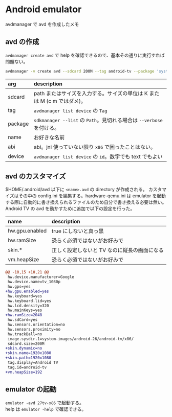 Android emulator
================

avdmanager で avd を作成したメモ

avd の作成
----------

`avdmanager create avd` で help を確認できるので、基本その通りに実行すれば問題ない。

```sh
avdmanager -v create avd --sdcard 200M --tag android-tv --package 'system-images;android-26;android-tv;x86' --name 26tv-x86 --abi x86 --device tv_1080p
```

|   arg   |                               description                                |
|:------- |:------------------------------------------------------------------------ |
| sdcard  | path またはサイズを入力する。サイズの単位は K または M (c m ではダメ)。  |
| tag     | `avdmanager list device` の `Tag`                                        |
| package | `sdkmanager --list` の `Path`。見切れる場合は `--verbose` を付ける。     |
| name    | お好きな名前                                                             |
| abi     | abi。jni 使っていない限り `x86` で困ったことはない。                     |
| device  | `avdmanager list device` の `id`。数字でも text でもよい                 |

avd のカスタマイズ
------------------

$HOME/.android/avd 以下に `<name>.avd` の directory が作成される。
カスタマイズはその中の config.ini を編集する。hardware-qemu.ini は emulator を起動する際に自動的に書き換えられるファイルのため自分で書き換える必要は無い。
Android TV の avd を動かすために追加で以下の設定を行った。

|      name      |                 description                  |
|:-------------- |:-------------------------------------------- |
| hw.gpu.enabled | true にしないと真っ黒                        |
| hw.ramSize     | 恐らく必須ではないがお好みで                 |
| skin.*         | 正しく設定しないと TV なのに縦長の画面になる |
| vm.heapSize    | 恐らく必須ではないがお好みで                 | 

```diff
@@ -10,15 +10,21 @@
 hw.device.manufacturer=Google
 hw.device.name=tv_1080p
 hw.gps=yes
+hw.gpu.enabled=yes
 hw.keyboard=yes
 hw.keyboard.lid=yes
 hw.lcd.density=320
 hw.mainKeys=yes
+hw.ramSize=2048
 hw.sdCard=yes
 hw.sensors.orientation=no
 hw.sensors.proximity=no
 hw.trackBall=no
 image.sysdir.1=system-images/android-26/android-tv/x86/
 sdcard.size=200M
+skin.dynamic=no
+skin.name=1920x1080
+skin.path=1920x1080
 tag.display=Android TV
 tag.id=android-tv
+vm.heapSize=192
```

emulator の起動
---------------

`emulator -avd 27tv-x86` で起動する。  
help は `emulator -help` で確認できる。
